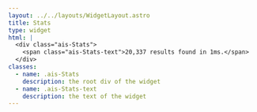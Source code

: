 ```yaml
---
layout: ../../layouts/WidgetLayout.astro
title: Stats
type: widget
html: |
  <div class="ais-Stats">
    <span class="ais-Stats-text">20,337 results found in 1ms.</span>
  </div>
classes:
  - name: .ais-Stats
    description: the root div of the widget
  - name: .ais-Stats-text
    description: the text of the widget
---
```

